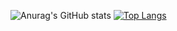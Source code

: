 



![Anurag's GitHub stats](https://github-readme-stats.vercel.app/api?username=guzmanem&count_private=true&show_icons=true) [![Top Langs](https://github-readme-stats.vercel.app/api/top-langs/?username=guzmanem&layout=compact)](https://github.com/anuraghazra/github-readme-stats)
